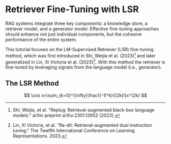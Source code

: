 # Retriever Fine-Tuning with LSR

RAG systems integrate three key components: a knowledge store, a retriever model,
and a generator model. Effective fine-tuning approaches should enhance not just
individual components, but the cohesive performance of the entire system.

This tutorial focuses on the LM-Supervised Retriever (LSR) fine-tuning method, which
was first introduced in Shi, Weijia et al. (2023)[^1] and later generalized in
Lin, Xi Victoria et al. (2023)[^2]. With this method the retriever is fine-tuned
by leveraging signals from the language model (i.e., generator).

## The LSR Method

$$
\cos x=\sum_{k=0}^{\infty}\frac{(-1)^k}{(2k)!}x^{2k}
$$

<!-- References -->
[^1]: Shi, Weijia, et al. "Replug: Retrieval-augmented black-box language models."
  arXiv preprint arXiv:2301.12652 (2023).
[^2]: Lin, Xi Victoria, et al. "Ra-dit: Retrieval-augmented dual instruction tuning."
  The Twelfth International Conference on Learning Representations. 2023.
